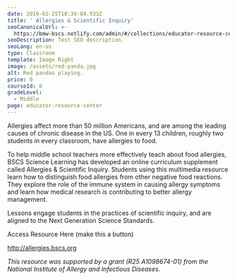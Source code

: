 ```yaml
---
date: 2019-02-25T18:34:04.933Z
title: ' Allergies & Scientific Inquiry'
seoCanonicalUrl: >-
  https://bmw-bscs.netlify.com/admin/#/collections/educator-resource-center/allergies-&-scientific-inquiry
seoDescription: Test SEO description.
seoLang: en-us
type: Classroom
template: Image Right
image: /assets/red-panda.jpg
alt: Red pandas playing.
price: 0
courseId: 0
gradeLevel:
  - Middle
page: educator-resource-center
---
```

Allergies affect more than 50 million Americans, and are among the leading causes of chronic disease in the US. One in every 13 children, roughly two students in every classroom, have allergies to food.  

To help middle school teachers more effectively teach about food allergies, BSCS Science Learning has developed an online curriculum supplement called Allergies & Scientific Inquiry. Students using this multimedia resource learn how to distinguish food allergies from other negative food reactions. They explore the role of the immune system in causing allergy symptoms and learn how medical research is contributing to better allergy management. 

Lessons engage students in the practices of scientific inquiry, and are aligned to the Next Generation Science Standards.  

Access Resource Here (make this a button)

http://allergies.bscs.org 

_This resource was supported by a grant (R25 A1098674-01) from the National Institute of Allergy and Infectious Diseases._
